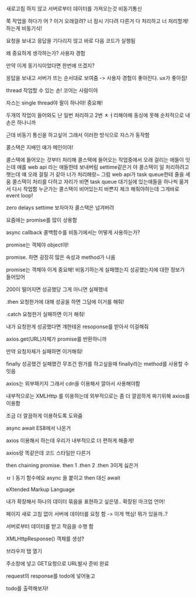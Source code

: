 새로고침 하지 않고 서버로부터 데이터를 가져오는것 비동기통신

쭉 작업을 하다가 어 ? 이거 오래걸려? 너 잠시 기다려 다른거 다 처리하고 너 처리할게! 하는게 비동기식!

요청을 보내고 응답을 기다리지 않고  바로 다음 코드가 실행됨

왜 중요하게 생각하는가? 사용자 경험

만약 이게 동기식이었다면 한번에 뜨겠지?                                                                                                                                                                                   

응답을 보내고 서버가 뜨는 순서대로 보여줌 -> 사용자 경험이 좋아진다. ux가 좋아짐!

thread 작업할 수 있는 손! 코어는 사람이야 

자스는 single thread야 팔이 하나야! 중요해!

두개의 작업이 들어와도 난 일번 처리하고 2번 ㅊㅓ리해야해 동싱에 못해 순차적으로 내 손은 하나니까

근데 비동기 통신을 하고싶어 그래서 이러한 방식으로 자스가 동작함

콜스택은 지배인 얘가 메인이야!

콜스택에 들어오는 것부터 처리해 콜스택에 들어오는 작업중에서 오래 걸리는 애들이 잇는데 얘를 web api 라는 애들한테 보내버림 settime같은거 야 콜스택이 일 처리하려고 햇는데 얘 오래 걸릴 거 같아 너가 처리해랑~ 그럼 web api가 task queue한테 줄을 세움 콜스택이 처리를 다하고 자리가 비면 task queue 대기실에 있는애들을 하나씩 옮겨서 다시 작업함 누군가는 콜스택이 비어있는지 바쁜지 체크 해줘야하는데 그게바로 event loop! 

zero delays settime 보자마자 콜스택은 넘겨버려

요즘에는 promise를 많이 상용함

async callback 콜백함수를 비동기에서는 어떻게 사용하는가?

promise는 객체야 object야!

promise. 하면 굉장히 많은 속성과 method가 나옴

promise는 객체야 이게 중요해! 비동기하는게 실패했는지 성공했는지에 대한 정보가 들어있어 

200이 떨어지면 성공했당 그게 아니면 실패했네

.then 요청한거에 대해 성공을 하면 그담에 이거를 해줘!

.catch 요청한거 실패하면 이거 해줘!



내가 요청한게 성공했다면 걔한테온 resoponse를 받아서 이걸해줘

axios.get(URL)자체가 promise를 반환하니까 

만약 요청자체가 실패하면 이거해줘!

finally 성공했건 실패했건 무조건 뭔가를 하고싶을때 finally라는  method를 사용할 수 잇음

axios는 외부패키지 그래서 cdn을 이용해서 깔아서 사용해야함

내부적으로는 XMLHttp 를 이용하는데 외부적으로는 좀 더 깔끔하게 짜기위해 axios를 이용함

조금 더 깔끔하게 이용하도록 도와줌



async await ES8에서 나온거

axios 이용해서 하는데 우리가 내부적으로 더 편하게 해줄게!

axios랑 똑같은데 코드 스타일만 다른거

then chaining  promise. then 1 .then 2 .then 3이게 싫은거 

ㅂㅣ동기 함수에요 async 을 붙이고 then 대신 await 



eXtended Markup Language

내가 확장해서 하나의 데이터 묶음을 표현하고 싶은뎅.. 확장된 마크업 언어!





페이지 새로 고침 없이 서버에 데이터를 요청 함 -> 이게 핵심! 뭐가 있을까..? 

서버로부터 데이터를 받고 작읍을 수행 함

XMLHttpResponse() 객체를 생성?

브라우저 탭 열기

주소창에 넣고 GET요청으로  URL발사 준비 완료

request의 response를 todo에 넣어놓고

todo를 출력해보자!


